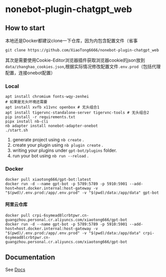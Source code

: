 # nonebot-plugin-chatgpt_web

## How to start
本地还是Docker都建议clone一下仓库，因为内包含配置文件（省事
```
git clone https://github.com/XiaoTong6666/nonebot-plugin-chatgpt_web
```
其次是需要使用Cookie-Editor浏览器插件获取浏览器cookie的json放到`data/zhanghao_cookies.json`,根据实际情况修改配置文件`.env.prod`（包括代理配置，连接onebot配置）
### Local
```
apt install chromium fonts-wqy-zenhei 
# 如果是无头环境还需要
apt install xvfb x11vnc openbox # 无头组合1
apt install tigervnc-standalone-server tigervnc-tools # 无头组合2
pip install -r requirements.txt
pipx install nb-cli
nb adapter install nonebot-adapter-onebot
./start.sh
```
1. generate project using `nb create` .
2. create your plugin using `nb plugin create` .
3. writing your plugins under `gpt-bot/plugins` folder.
4. run your bot using `nb run --reload` .
### Docker
```
docker pull xiaotong666/gpt-bot:latest
docker run -d --name gpt-bot -p 5789:5789 -p 5910:5901 --add-host=host.docker.internal:host-gateway -v "$(pwd)/.env.prod:/app/.env.prod" -v "$(pwd)/data:/app/data" gpt-bot
```
#### 阿里云仓库
```
docker pull crpi-6symead8lcrbtpwr.cn-guangzhou.personal.cr.aliyuncs.com/xiaotong666/gpt-bot
docker run -d --name gpt-bot -p 5789:5789 -p 5910:5901 --add-host=host.docker.internal:host-gateway -v "$(pwd)/.env.prod:/app/.env.prod" -v "$(pwd)/data:/app/data" crpi-6symead8lcrbtpwr.cn-guangzhou.personal.cr.aliyuncs.com/xiaotong666/gpt-bot
```

## Documentation

See [Docs](https://nonebot.dev/)
